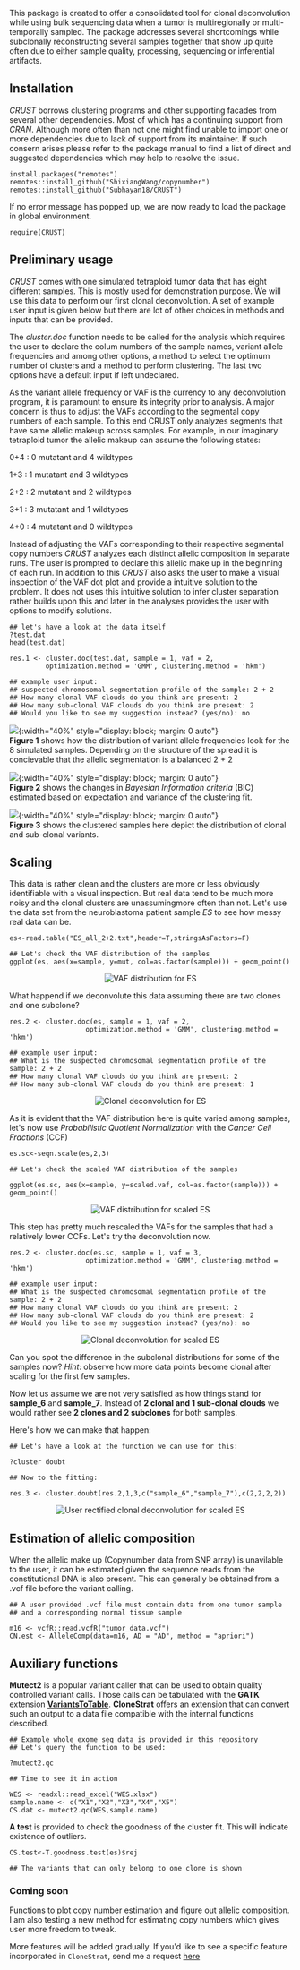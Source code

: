 This package is created to offer a consolidated tool for clonal deconvolution while using bulk sequencing data when a tumor is multiregionally or 
multi-temporally sampled. The package addresses several shortcomings while subclonally reconstructing several samples together that show up quite often 
due to either sample quality, processing, sequencing or inferential artifacts.

## Installation
*CRUST* borrows clustering programs and other supporting facades from several other dependencies. Most of which has a continuing support from *CRAN*. Although more often than not one might find unable to import one or more dependencies due to lack of support from its maintainer. If such consern arises please refer to the package manual to 
find a list of direct and suggested dependencies which may help to resolve the issue.

```{r}
install.packages("remotes")
remotes::install_github("ShixiangWang/copynumber")
remotes::install_github("Subhayan18/CRUST")
```

If no error message has popped up, we are now ready to load the package in global environment.

```{r}
require(CRUST)
```

## Preliminary usage

*CRUST* comes with one simulated tetraploid tumor data that has eight different samples. This is mostly used for demonstration purpose. 
We will use this data to perform our first clonal deconvolution. A set of example user input is given below but there are lot of other choices 
in methods and inputs that can be provided.

The *cluster.doc* function needs to be called for the analysis which requires the user to declare the colum numbers of the sample names, variant allele frequencies 
and among other options, a method to select the optimum number of clusters and a method to perform clustering. The last two options have a default input if left 
undeclared.

As the variant allele frequency or VAF is the currency to any deconvolution program, it is paramount to ensure its integrity prior to analysis. A major concern 
is thus to adjust the VAFs according to the segmental copy numbers of each sample. To this end CRUST only analyzes segments that have same allelic makeup across 
samples. For example, in our imaginary tetraploid tumor the allelic makeup can assume the following states:

0+4 : 0 mutatant and 4 wildtypes

1+3 : 1 mutatant and 3 wildtypes

2+2 : 2 mutatant and 2 wildtypes

3+1 : 3 mutatant and 1 wildtypes

4+0 : 4 mutatant and 0 wildtypes

Instead of adjusting the VAFs corresponding to their respective segmental copy numbers *CRUST* analyzes each distinct allelic composition in separate runs. The user is prompted to declare this allelic make up in the beginning of each run. In addition to this *CRUST* also asks the user to make a visual inspection of the VAF dot plot and provide 
a intuitive solution to the problem. It does not uses this intuitive solution to infer cluster separation rather builds upon this and later in the analyses provides the user 
with options to modify solutions.

```{r}
## let's have a look at the data itself
?test.dat
head(test.dat)

res.1 <- cluster.doc(test.dat, sample = 1, vaf = 2, 
         optimization.method = 'GMM', clustering.method = 'hkm')

## example user input:
## suspected chromosomal segmentation profile of the sample: 2 + 2
## How many clonal VAF clouds do you think are present: 2
## How many sub-clonal VAF clouds do you think are present: 2
## Would you like to see my suggestion instead? (yes/no): no
```

![](/source/test.dat.1.png){:width="40%" style="display: block; margin: 0 auto"}   
**Figure 1** shows how the distribution of variant allele frequencies look for the 8 simulated samples. Depending on the structure of the spread it is concievable that the allelic segmentation is a balanced 2 + 2

![](/source/test.dat.2.png){:width="40%" style="display: block; margin: 0 auto"}  
**Figure 2** shows the changes in *Bayesian Information criteria* (BIC) estimated based on expectation and variance of the clustering fit.


![](/source/test.dat.3.png){:width="40%" style="display: block; margin: 0 auto"}  
**Figure 3** shows the clustered samples here depict the distribution of clonal and sub-clonal variants.


## Scaling

This data is rather clean and the clusters are more or less obviously identifiable with a visual inspection. But real data tend to be much more noisy and the clonal clusters  are unassumingmore often than not. Let's use the data set from the neuroblastoma patient sample *ES* to see how messy real data can be.

```{r, eval=FALSE, echo=TRUE}
es<-read.table("ES_all_2+2.txt",header=T,stringsAsFactors=F)

## Let's check the VAF distribution of the samples
ggplot(es, aes(x=sample, y=mut, col=as.factor(sample))) + geom_point()
```

<center>

![VAF distribution for ES](https://github.com/Subhayan18/CloneStrat/blob/master/source/test.dat.4.png)

</center>

What happend if we deconvolute this data assuming there are two clones and one subclone?

```{r, eval=FALSE, echo=TRUE}
res.2 <- cluster.doc(es, sample = 1, vaf = 2, 
                   optimization.method = 'GMM', clustering.method = 'hkm')

## example user input:
## What is the suspected chromosomal segmentation profile of the sample: 2 + 2
## How many clonal VAF clouds do you think are present: 2
## How many sub-clonal VAF clouds do you think are present: 1
```

<center>

![Clonal deconvolution for ES](https://github.com/Subhayan18/CloneStrat/blob/master/source/test.dat.5.png)

</center>

As it is evident that the VAF distribution here is quite varied among samples, let's now use *Probabilistic Quotient Normalization* with the *Cancer Cell Fractions* (CCF)

```{r, eval=FALSE, echo=TRUE}
es.sc<-seqn.scale(es,2,3)

## Let's check the scaled VAF distribution of the samples

ggplot(es.sc, aes(x=sample, y=scaled.vaf, col=as.factor(sample))) + geom_point()
```

<center>

![VAF distribution for scaled ES](https://github.com/Subhayan18/CloneStrat/blob/master/source/test.dat.6.png)

</center>

This step has pretty much rescaled the VAFs for the samples that had a relatively lower CCFs. Let's try the deconvolution now.

```{r, eval=FALSE, echo=TRUE}
res.2 <- cluster.doc(es.sc, sample = 1, vaf = 3, 
                   optimization.method = 'GMM', clustering.method = 'hkm')

## example user input:
## What is the suspected chromosomal segmentation profile of the sample: 2 + 2
## How many clonal VAF clouds do you think are present: 2
## How many sub-clonal VAF clouds do you think are present: 2
## Would you like to see my suggestion instead? (yes/no): no
```

<center>

![Clonal deconvolution for scaled ES](https://github.com/Subhayan18/CloneStrat/blob/master/source/test.dat.7.png)

</center>

Can you spot the difference in the subclonal distributions for some of the samples now?
*Hint*: observe how more data points become clonal after scaling for the first few samples.

Now let us assume we are not very satisfied as how things stand for **sample_6** and **sample_7**. Instead of **2 clonal and 1 sub-clonal clouds** we would rather see **2 clones and 2 subclones** for both samples.

Here's how we can make that happen:

```{r, eval=FALSE, echo=TRUE}
## Let's have a look at the function we can use for this:

?cluster doubt

## Now to the fitting:

res.3 <- cluster.doubt(res.2,1,3,c("sample_6","sample_7"),c(2,2,2,2))
```

<center>

![User rectified clonal deconvolution for scaled ES](https://github.com/Subhayan18/CloneStrat/blob/master/source/test.dat.8.png)

</center>

## Estimation of allelic composition

When the allelic make up (Copynumber data from SNP array) is unavilable to the user, it can be estimated given the sequence reads from the constitutional DNA is also present. This can generally be obtained from a .vcf file before the variant calling.

```{r, eval=FALSE, echo=TRUE}
## A user provided .vcf file must contain data from one tumor sample
## and a corresponding normal tissue sample

m16 <- vcfR::read.vcfR("tumor_data.vcf")
CN.est <- AlleleComp(data=m16, AD = "AD", method = "apriori")
```

## Auxiliary functions

**Mutect2** is a popular variant caller that can be used to obtain quality controlled variant calls. Those calls can be tabulated with the **GATK** extension [**VariantsToTable**](https://gatk.broadinstitute.org/hc/en-us/articles/360042476292-VariantsToTable). **CloneStrat** offers an extension that can convert such an output to a data file compatible with the internal functions described.

```{r, eval=TRUE, echo=TRUE}
## Example whole exome seq data is provided in this repository
## Let's query the function to be used:

?mutect2.qc

## Time to see it in action

WES <- readxl::read_excel("WES.xlsx")
sample.name <- c("X1","X2","X3","X4","X5")
CS.dat <- mutect2.qc(WES,sample.name)
```

**A test** is provided to check the goodness of the cluster fit. This will indicate existence of outliers.
```{r, eval=FALSE, echo=TRUE}
CS.test<-T.goodness.test(es)$rej

## The variants that can only belong to one clone is shown
```
### Coming soon

Functions to plot copy number estimation and figure out allelic composition. I am also testing a new method for estimating copy numbers which gives user more freedom to tweak.

More features will be added gradually. If you'd like to see a specific feature incorporated in `CloneStrat`, send me 
a request [here](https://htmlpreview.github.io/?https://github.com/Subhayan18/CloneStrat/blob/master/footer.html)
